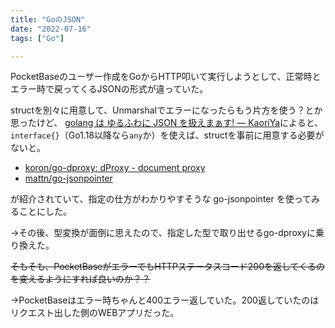 ```yaml
---
title: "GoのJSON"
date: "2022-07-16"
tags: ["Go"]

---
```


PocketBaseのユーザー作成をGoからHTTP叩いて実行しようとして、正常時とエラー時で戻ってくるJSONの形式が違っていた。

structを別々に用意して、Unmarshalでエラーになったらもう片方を使う？とか思ったけど、
[golang は ゆるふわに JSON を扱えまぁす! — KaoriYa](https://www.kaoriya.net/blog/2016/06/25/)によると、`interface{}`（Go1.18以降なら`any`か）を使えば、structを事前に用意する必要がないと。

- [koron/go-dproxy: dProxy - document proxy](https://github.com/koron/go-dproxy)
- [mattn/go-jsonpointer](https://github.com/mattn/go-jsonpointer)

が紹介されていて、指定の仕方がわかりやすそうな go-jsonpointer を使ってみることにした。

→その後、型変換が面倒に思えたので、指定した型で取り出せるgo-dproxyに乗り換えた。

~~そもそも、PocketBaseがエラーでもHTTPステータスコード200を返してくるのを変えるようにすれば良いのか？？~~

→PocketBaseはエラー時ちゃんと400エラー返していた。200返していたのはリクエスト出した側のWEBアプリだった。
